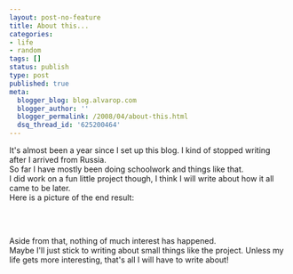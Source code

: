```yaml
---
layout: post-no-feature
title: About this...
categories:
- life
- random
tags: []
status: publish
type: post
published: true
meta:
  blogger_blog: blog.alvarop.com
  blogger_author: ''
  blogger_permalink: /2008/04/about-this.html
  dsq_thread_id: '625200464'
---
```

It's almost been a year since I set up this blog. I kind of stopped writing after I arrived from Russia.<br />So far I have mostly been doing schoolwork and things like that.<br />I did work on a fun little project though, I think I will write about how it all came to be later.<br />Here is a picture of the end result:<br /><br /> <a onblur="try {parent.deselectBloggerImageGracefully();} catch(e) {}" href="http://4.bp.blogspot.com/_k2p8q4xyXYc/SAfWYla8lwI/AAAAAAAAAAc/MXtMauyS9RM/s1600-h/HPIM2603.JPG"><img style="margin: 0px auto 10px; display: block; text-align: center; cursor: pointer;" src="http://4.bp.blogspot.com/_k2p8q4xyXYc/SAfWYla8lwI/AAAAAAAAAAc/MXtMauyS9RM/s320/HPIM2603.JPG" alt="" id="BLOGGER_PHOTO_ID_5190352813418125058" border="0" /></a><br /><br />Aside from that, nothing of much interest has happened.<br />Maybe I'll just stick to writing about small things like the project. Unless my life gets more interesting, that's all I will have to write about!
